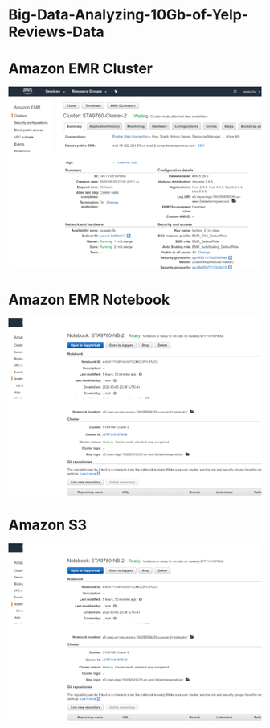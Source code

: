# Big-Data-Analyzing-10Gb-of-Yelp-Reviews-Data


# Amazon EMR Cluster
![image](https://raw.githubusercontent.com/hailin-du/Big-Data-Analyzing-10GB-of-Yelp-Reviews-Data/master/AWS%20EMR%20Cluster.png)

# Amazon EMR Notebook
![image](https://raw.githubusercontent.com/hailin-du/Big-Data-Analyzing-10GB-of-Yelp-Reviews-Data/master/AWS%20EMR%20Notebook.png)

# Amazon S3
![image](https://raw.githubusercontent.com/hailin-du/Big-Data-Analyzing-10GB-of-Yelp-Reviews-Data/master/AWS%20EMR%20Notebook.png)


